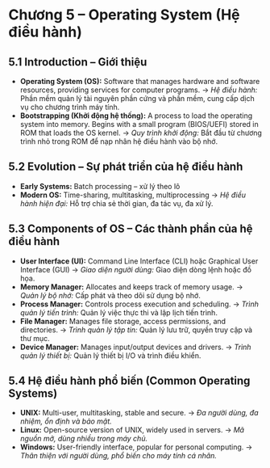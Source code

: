 # Chương 5 – Operating System (Hệ điều hành)

## 5.1 Introduction – Giới thiệu

*   **Operating System (OS):** Software that manages hardware and software resources, providing services for computer programs.
    → *Hệ điều hành:* Phần mềm quản lý tài nguyên phần cứng và phần mềm, cung cấp dịch vụ cho chương trình máy tính.
*   **Bootstrapping (Khởi động hệ thống):** A process to load the operating system into memory. Begins with a small program (BIOS/UEFI) stored in ROM that loads the OS kernel.
    → *Quy trình khởi động:* Bắt đầu từ chương trình nhỏ trong ROM để nạp nhân hệ điều hành vào bộ nhớ.

## 5.2 Evolution – Sự phát triển của hệ điều hành

*   **Early Systems:** Batch processing – xử lý theo lô
*   **Modern OS:** Time-sharing, multitasking, multiprocessing
    → *Hệ điều hành hiện đại:* Hỗ trợ chia sẻ thời gian, đa tác vụ, đa xử lý.

## 5.3 Components of OS – Các thành phần của hệ điều hành

*   **User Interface (UI):** Command Line Interface (CLI) hoặc Graphical User Interface (GUI)
    → *Giao diện người dùng:* Giao diện dòng lệnh hoặc đồ họa.
*   **Memory Manager:** Allocates and keeps track of memory usage.
    → *Quản lý bộ nhớ:* Cấp phát và theo dõi sử dụng bộ nhớ.
*   **Process Manager:** Controls process execution and scheduling.
    → *Trình quản lý tiến trình:* Quản lý việc thực thi và lập lịch tiến trình.
*   **File Manager:** Manages file storage, access permissions, and directories.
    → *Trình quản lý tập tin:* Quản lý lưu trữ, quyền truy cập và thư mục.
*   **Device Manager:** Manages input/output devices and drivers.
    → *Trình quản lý thiết bị:* Quản lý thiết bị I/O và trình điều khiển.

## 5.4 Hệ điều hành phổ biến (Common Operating Systems)

*   **UNIX:** Multi-user, multitasking, stable and secure.
    → *Đa người dùng, đa nhiệm, ổn định và bảo mật.*
*   **Linux:** Open-source version of UNIX, widely used in servers.
    → *Mã nguồn mở, dùng nhiều trong máy chủ.*
*   **Windows:** User-friendly interface, popular for personal computing.
    → *Thân thiện với người dùng, phổ biến cho máy tính cá nhân.*